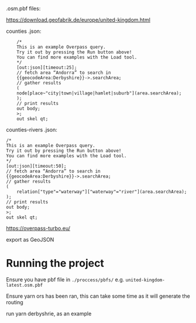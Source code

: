 .osm.pbf files:

https://download.geofabrik.de/europe/united-kingdom.html



counties .json:

```
    /*
    This is an example Overpass query.
    Try it out by pressing the Run button above!
    You can find more examples with the Load tool.
    */
    [out:json][timeout:25];
    // fetch area “Andorra” to search in
    {{geocodeArea:Derbyshire}}->.searchArea;
    // gather results
    (
    node[place~"city|town|village|hamlet|suburb"](area.searchArea);
    );
    // print results
    out body;
    >;
    out skel qt;
```


counties-rivers .json:

    /*
    This is an example Overpass query.
    Try it out by pressing the Run button above!
    You can find more examples with the Load tool.
    */
    [out:json][timeout:50];
    // fetch area “Andorra” to search in
    {{geocodeArea:Derbyshire}}->.searchArea;
    // gather results
    (
  		relation["type"="waterway"]["waterway"="river"](area.searchArea);
    );
    // print results
    out body;
    >;
    out skel qt;
    
https://overpass-turbo.eu/

export as GeoJSON


# Running the project

Ensure you have pbf file in `./proccess/pbfs/` e.g. `united-kingdom-latest.osm.pbf`

Ensure yarn ors has been ran, this can take some time as it will generate the routing 

run yarn derbyshrie, as an example

